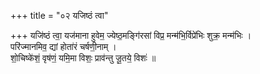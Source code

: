 +++
title = "०२ यजिष्ठं त्वा"

+++
यजि॑ष्ठं त्वा॒ यज॑माना हुवेम॒ ज्येष्ठ॒मङ्गि॑रसां विप्र॒ मन्म॑भि॒र्विप्रे॑भिः शुक्र॒ मन्म॑भिः ।  
परि॑ज्मानमिव॒ द्यां होता॑रं चर्षणी॒नाम् ।  
शो॒चिष्के॑शं॒ वृष॑णं॒ यमि॒मा विशः॒ प्राव॑न्तु जू॒तये॒ विशः॑ ॥